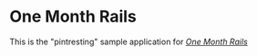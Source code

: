 # One Month Rails

This is the "pintresting" sample application for [*One Month Rails*](http://onemonthrails.com)
